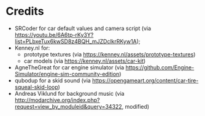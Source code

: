 # Credits

* SRCoder for car default values and camera script (via https://youtu.be/6A6tp-rKy3Y?list=PLbxeTux6kwSD8z4BQH_mJZDclkrRKyw1A);
* Kenney.nl for:
    * prototype textures (via https://kenney.nl/assets/prototype-textures)
    * car models (via https://kenney.nl/assets/car-kit)
* AgneTheGreat for car engine simulator (via https://github.com/Engine-Simulator/engine-sim-community-edition)
* qubodup for a skid sound (via https://opengameart.org/content/car-tire-squeal-skid-loop)
* Andreas Viklund for background music (via http://modarchive.org/index.php?request=view_by_moduleid&query=34322, modified)
